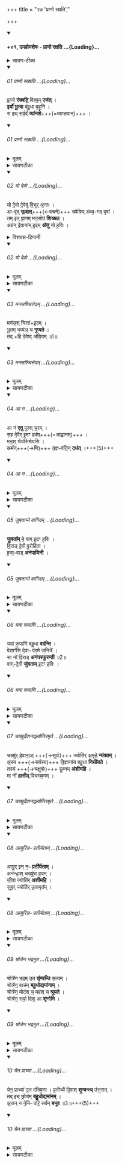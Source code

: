 +++
title = "२७ 'प्राणो रक्षति',"

+++

<div class="js_include" includetitle="false" newlevelforh1="4" unfilled url="/vedAH_yajuH/taittirIyam/brAhmaNam/sarva-prastutiH/2/5/1_upahomaH_prANo_raxati">
<details open><summary><h4>+०१, उपहोमशेषः - प्राणो रक्षति ...{Loading}...</h4></summary>
<details><summary>सायण-टीका</summary>

(SB) द्वितीयाष्टके पञ्चमः प्रपाठकः ॥

यस्य निश्वसितं वेदा या वेदेभ्योऽखिलं जगत् ॥  
निर्ममे तमहं वन्दे विद्यातीर्थमहेश्वरम् ॥॥ १ ॥॥

चतुर्थ उपहोमार्था मन्त्रा बहव ईरिताः ॥  
प्रपाठके पञ्चमेऽस्मिंस्तच्छेष उपवर्ण्यते ॥॥  २ ॥॥

</details>
<div class="js_include" includetitle="false" newlevelforh1="2" open unfilled="" url="/vedAH_yajuH/taittirIyam/brAhmaNam/Rk/vishvAsa-prastutiH/2/5/1/01_prANo_rakhShati.md">
<details open><summary><h6>01 प्राणो रख्षति ...{Loading}...</h6></summary>

प्रा॒णो **र॑ख्षति॒** विश्व॒म् **एज॑त्** ।  
**इर्यो॑ भू॒त्वा** ब॑हु॒धा ब॒हूनि॑ ।  
स इथ् सर्व॒व्ँ **व्या॑नशे**+++(=व्याप्तवान्)+++ ।  

</details>
</div>
<div class="js_include" includetitle="false" newlevelforh1="2" unfilled="" url="/vedAH_yajuH/taittirIyam/brAhmaNam/Rk/sarvASh_TIkAH/2/5/1/01_prANo_rakhShati.md">
<details open><summary><h6>01 प्राणो रख्षति ...{Loading}...</h6></summary>
<details><summary>मूलम्</summary>

प्रा॒णो र॑ख्षति॒ विश्व॒मेज॑त् ।  
इर्यो॑ भू॒त्वा ब॑हु॒धा ब॒हूनि॑ ।  
स इथ्सर्व॒व्ँ व्या॑नशे ।  

</details>
<details><summary>सायणटीका</summary>

1तत्र प्रथमानुवाके प्रथमामृचमाह - योऽयं मुखनासिकावर्ती प्राणवायुः सोऽयं बहुधा भूत्वा प्राणापानादिवृत्तिभेदेनानेकप्रकारो भूत्वा बहूनि जीवजातानि प्रति इर्यः प्रेरकस्सन् एजत् कम्पमानं जङ्गमरूपं जगद्रक्षति स इत् स एव प्राणः सर्वं जगत् व्यानशे व्याप्तवान् ॥॥


</details>
</details>
</div>
<div class="js_include" includetitle="false" newlevelforh1="2" open unfilled="" url="/vedAH_yajuH/taittirIyam/brAhmaNam/Rk/vishvAsa-prastutiH/2/5/1/02_yo_devo.md">
<details open><summary><h6>02 यो देवो ...{Loading}...</h6></summary>

यो दे॒वो दे॒वेषु॑ वि॒भूर् अ॒न्तः ।  
आ-वृ॑द् **ऊ॒दात्**+++(←वचने)+++ ख्षेत्रिय् अ॑ध्व॒-गद् वृषा᳚ ।  
तम् इत् प्रा॒णम् मन॒सोप॑ **शिख्षत** ।  
अग्र॑न् दे॒वाना॑म् इ॒दम् **अ॑त्तु** नो ह॒विः ।  

<details><summary>विश्वास-टिप्पनी</summary>

यः इत्यस्य वाक्ये वर्तमानत्वाद्  तिङन्तस्वरो न हन्यते - तथा सति वद् → ऊदात्  इत्यस्मिन् तादृशः स्वरो भवितुम् अर्हति न वेति … ??
</details>
</details>
</div>
<div class="js_include" includetitle="false" newlevelforh1="2" unfilled="" url="/vedAH_yajuH/taittirIyam/brAhmaNam/Rk/sarvASh_TIkAH/2/5/1/02_yo_devo.md">
<details open><summary><h6>02 यो देवो ...{Loading}...</h6></summary>
<details><summary>मूलम्</summary>

यो दे॒वो दे॒वेषु॑ वि॒भूर॒न्तः ।  
आवृ॑दू॒दात्ख्षेत्रिय॑ध्व॒गद्वृषा᳚ ।  
तमित्प्रा॒णम्मन॒सोप॑ शिख्षत ।  
अग्र॑न्दे॒वाना॑मि॒दम॑त्तु नो ह॒विः ।  
</details>
<details><summary>सायणटीका</summary>

2अथ द्वितीयामाह - दीव्यन्तीति देवाः प्राणचक्षुःश्रोत्रादयः तेषु **देवेषु** मध्ये **यो** मुख्यो **देवः** प्राणः श्वासकर्ता सोऽयम् **अन्तर् आवृदूदात्** पुनःपुनर् अन्तर् बहिश् चावर्तमानत्वात् **विभूः** कृत्स्नदेहव्यापी **क्षेत्री** क्षेत्रं शरीरं तस्य स्वामी **वृषा** श्रेष्ठः ॥  
तस्य दृष्टान्तः - **अध्वगत्** यथा लोके ऽध्वगो ऽनालस्य-गमनं करोत्य् एवमयं प्राणः प्रतिक्षणमुच्छ्वासनिश्वासौ करोति तमित् तमिव प्राणं मनसोपशिक्षत भक्तिपुरस्सरमुपचरत ॥ स प्राणो देवानां मध्येऽग्रं प्रथमं नोऽस्मदीयमिदं हविरत्तु भक्षयतु ॥ यदुक्तमैतरेयब्राह्मणे - 'चक्षुः श्रोत्रं मनो वाक्प्राणस्ता एताः पञ्च देवता इमं विश्लिष्टाः पुरुषम्' इति ॥ तदेतन्मन्त्रद्वयं प्राणदेवताविषयं द्रष्टव्यम् ॥


</details>
</details>
</div>
<div class="js_include" includetitle="false" newlevelforh1="2" open unfilled="" url="/vedAH_yajuH/taittirIyam/brAhmaNam/Rk/vishvAsa-prastutiH/2/5/1/03_manasashchittedam.md">
<details open><summary><h6>03 मनसश्चित्तेदम् ...{Loading}...</h6></summary>

मन॑स॒श् चित्ता॑+इ॒दम् ।  
भू॒तम् भव्य॑ञ् च **गुप्यते** ।  
तद् +हि दे॒वेष्व् अ॑ग्रि॒यम् ॥1॥  

</details>
</div>
<div class="js_include" includetitle="false" newlevelforh1="2" unfilled="" url="/vedAH_yajuH/taittirIyam/brAhmaNam/Rk/sarvASh_TIkAH/2/5/1/03_manasashchittedam.md">
<details open><summary><h6>03 मनसश्चित्तेदम् ...{Loading}...</h6></summary>
<details><summary>मूलम्</summary>

मन॑स॒श्चित्ते॒दम् ।  
भू॒तम्भव्य॑ञ्च गुप्यते ।  
तद्धि दे॒वेष्व॑ग्रि॒यम् ॥1॥  

</details>
<details><summary>सायणटीका</summary>

3अथ तृतीयामाह - यदिदं मनः अन्तःकरणमस्ति तस्य चित्ता चित्तेन वृत्तिविशेषेणेदं दृश्यमानं भूतं भव्यं चातीतमनागतं च सर्वं गुप्यते रक्ष्यते ॥ यत्पूर्वं निष्पन्नं पुत्रभृत्यादिचेतनं धनधान्याद्यचेतनं यच्चेतःपरं संपादनीयं चेतनमचेतनं च तत्सर्वं मनसैव परिरक्ष्यते ॥ तद्रक्षोपायानां मनसा चिन्त्यमानत्वात् ॥ हि यस्मात्कारणात् तन्मनो देवेषु दीप्यमानेष्विन्द्रियेषु अग्रियं श्रेष्ठं तस्मात्तेन रक्षणमुचितम् ॥॥


</details>
</details>
</div>
<div class="js_include" includetitle="false" newlevelforh1="2" open unfilled="" url="/vedAH_yajuH/taittirIyam/brAhmaNam/Rk/vishvAsa-prastutiH/2/5/1/04_A_na.md">
<details open><summary><h6>04 आ न ...{Loading}...</h6></summary>

आ न॑ **एतु** पुरश् च॒रम् ।  
स॒ह दे॒वैर् इ॒मꣳ हव᳚म्+++(=आह्वानम्)+++ ।  
मन॒श् श्रेय॑सिश्रेयसि ।  
कर्म॑न्+++(→णि)+++ य॒ज्ञ-प॑ति॒न् **दध॑त्** ।+++(5)+++

</details>
</div>
<div class="js_include" includetitle="false" newlevelforh1="2" unfilled="" url="/vedAH_yajuH/taittirIyam/brAhmaNam/Rk/sarvASh_TIkAH/2/5/1/04_A_na.md">
<details open><summary><h6>04 आ न ...{Loading}...</h6></summary>
<details><summary>मूलम्</summary>

आ न॑ एतु पुरश्च॒रम् ।  
स॒ह दे॒वैरि॒मꣳ हव᳚म् ।  
मन॒श्श्रेय॑सिश्रेयसि ।  
कर्म॑न्य॒ज्ञप॑ति॒न्दध॑त् ।            


</details>
<details><summary>सायणटीका</summary>

4अथ चतुर्थीमाह - तन्मनो देवैर्दीप्यमानैरन्यैरिन्द्रियैः सह पुरश्चरं स्वयमग्रगामि भूत्वा नोऽस्मदीयमिमं हवमाह्वानं प्रत्येतु आभिमुख्यं प्राप्नोतु ॥ किं कुर्वन्? श्रेयसिश्रेयसि कर्मन् तस्मिंस्तस्मिन्प्रशस्ते कर्मणि यज्ञपतिं दधत् यजमानं स्थापयतु सर्वेषु पुण्यकर्मसु प्रवर्तयत्वित्यर्थः ॥ तदेतन्मन्त्रद्वयं मनोदेवताविषयं द्रष्टव्यम् ॥॥


</details>
</details>
</div>
<div class="js_include" includetitle="false" newlevelforh1="2" open unfilled="" url="/vedAH_yajuH/taittirIyam/brAhmaNam/Rk/vishvAsa-prastutiH/2/5/1/05_juShatAmme_vAgidam.md">
<details open><summary><h6>05 जुषताम्मे वागिदम् ...{Loading}...</h6></summary>

**जु॒षता᳚म्** मे॒ वाग् इ॒दꣳ ह॒विः ।  
वि॒राड् दे॒वी पु॒रोहि॑ता ।  
ह॒व्य॒-वाड् **अन॑पायिनी** ।

</details>
</div>
<div class="js_include" includetitle="false" newlevelforh1="2" unfilled="" url="/vedAH_yajuH/taittirIyam/brAhmaNam/Rk/sarvASh_TIkAH/2/5/1/05_juShatAmme_vAgidam.md">
<details open><summary><h6>05 जुषताम्मे वागिदम् ...{Loading}...</h6></summary>
<details><summary>मूलम्</summary>

जु॒षता᳚म्मे॒ वागि॒दꣳ ह॒विः ।  
वि॒राड्दे॒वी पु॒रोहि॑ता ।  
ह॒व्य॒वाडन॑पायिनी ।


</details>
<details><summary>सायणटीका</summary>

5अथ पञ्चमीमाह - इदं पुरोवर्ति मे हविः वाग्देवी सेवताम् ॥ कीदृशी? विराट् विविधं राजत हति विराड्विराजमाना देवी देवताविग्रहा पुरोहिता प्रथमतः प्रवृत्ता ॥ यद्यपि पुरश्चरत्वं मनस उक्तं, तथाऽपि कायव्याप्रारापेक्षया पूर्वभावित्वं प्रथममवृत्तिर्वचसो युक्ता ॥ अत एव व्यवहारक्रमोऽन्यत्राम्नातः - 'यद्धि मनसा ध्यायति तद्वाचा वदति तत्कर्मणा करोति' इति ॥ हव्यवाट्, वाचा हि मन्त्रमुच्चार्य हविर्दीयते तस्माद्वागियं हविर्वहतीत्युपचर्यते ॥ अनपायिनी सर्वेष्वपि व्यवहारेष्वनुगता ॥ न हि वागिन्द्रियमन्तरेणातीतानागतविषयो व्यवहारः संभवति ॥॥


</details>
</details>
</div>
<div class="js_include" includetitle="false" newlevelforh1="2" open unfilled="" url="/vedAH_yajuH/taittirIyam/brAhmaNam/Rk/vishvAsa-prastutiH/2/5/1/06_yayA_rUpANi.md">
<details open><summary><h6>06 यया रूपाणि ...{Loading}...</h6></summary>

यया॑ रू॒पाणि॑ बहु॒धा **वद॑न्ति** ।  
पेशाꣳ॑सि दे॒वाᳶ प॑र॒मे ज॒नित्रे᳚ ।          
सा नो॑ वि॒राड् **अन॑पस्फुरन्ती** ॥2॥                   
वाग्-दे॒वी **जु॑षताम्** इ॒दꣳ ह॒विः ।  

</details>
</div>
<div class="js_include" includetitle="false" newlevelforh1="2" unfilled="" url="/vedAH_yajuH/taittirIyam/brAhmaNam/Rk/sarvASh_TIkAH/2/5/1/06_yayA_rUpANi.md">
<details open><summary><h6>06 यया रूपाणि ...{Loading}...</h6></summary>
<details><summary>मूलम्</summary>

यया॑ रू॒पाणि॑ बहु॒धा वद॑न्ति ।  
पेशाꣳ॑सि दे॒वाᳶ प॑र॒मे ज॒नित्रे᳚ ।          
सा नो॑ वि॒राडन॑पस्फुरन्ती ॥2॥                          
वाग्दे॒वी जु॑षतामि॒दꣳ ह॒विः ।  

</details>
<details><summary>सायणटीका</summary>

6अथ षष्ठीमाह - यान्येतानि देवतिर्यङ्मनुष्यादिरूपाणि यानि च नीलपीतशुक्लकृष्णादिरूपाणि तानि सर्वाणि यया वाचा मनुष्या वहुधा वदन्ति, इदं समीचीनमिदमसमीचीनमित्येतादृशं बहुधा वदन्ति ॥ तथा - परमे जनित्रे उत्तमे जन्मनि वर्तमाना देवाश्च पेशांमि रमणीयानि रूपाणि यया वाचा वदन्ति ॥ सा वाग्देवी नौऽस्मदीयमिदं हृविर्जुषताम् ॥ कीदृशी वाक्? अर्थप्रकाशकत्वेन विविधं राजत इति विराट् ॥ अपस्फुरणमर्थाभिधाने कुण्ठीभावः तद्राहित्यादनपस्फुरन्ती ॥ तदिदं मन्त्रद्वयं वाग्देवता विषयं द्रष्टव्यम् ॥॥


</details>
</details>
</div>
<div class="js_include" includetitle="false" newlevelforh1="2" open unfilled="" url="/vedAH_yajuH/taittirIyam/brAhmaNam/Rk/vishvAsa-prastutiH/2/5/1/07_chakhShurdevAnAnjyotiramRte.md">
<details open><summary><h6>07 चख्षुर्देवानाञ्ज्योतिरमृते ...{Loading}...</h6></summary>

चख्षु॑र् दे॒वाना॒ञ् +++(→सूर्यः)+++ ज्योति॑र् अ॒मृते॒ **न्य॑क्तम्** ।  
अ॒स्य +++(→सर्वस्य)+++ वि॒ज्ञाना॑य बहु॒धा **निधी॑यते** ।  
तस्य॑ +++(→चक्षुषोः)+++ सु॒म्नम् **अ॑शीमहि** ।  
मा नो॑ **हासीद्** विचख्ष॒णम् ।  

</details>
</div>
<div class="js_include" includetitle="false" newlevelforh1="2" unfilled="" url="/vedAH_yajuH/taittirIyam/brAhmaNam/Rk/sarvASh_TIkAH/2/5/1/07_chakhShurdevAnAnjyotiramRte.md">
<details open><summary><h6>07 चख्षुर्देवानाञ्ज्योतिरमृते ...{Loading}...</h6></summary>
<details><summary>मूलम्</summary>

चख्षु॑र्दे॒वाना॒ञ्ज्योति॑र॒मृते॒ न्य॑क्तम् ।  
अ॒स्य वि॒ज्ञाना॑य बहु॒धा निधी॑यते ।  
तस्य॑ सु॒म्नम॑शीमहि ।  
मा नो॑ हासीद्विचख्ष॒णम् ।  
</details>
<details><summary>सायणटीका</summary>

7अथ सप्तमीमाह - **देवानां** दीव्यमानानामिन्द्रियाणां मध्ये **चक्षुर्** इन्द्रियं **ज्योतिः** विस्पष्टभासकं, तच् **चामृते** मरणरहिते आदित्यस्वरूपे **न्यक्तं** निलीनम् ॥  
अत एव बह्वृचा आमनन्ति - 'आदित्यश्चक्षुर्भूप्वाऽक्षिणी प्राविशत्' इति ॥  
तद् इदं चक्षुः **अस्य** सर्वस्य नीलपीतादिरूपजातस्य **बहुधा विज्ञानाय** नानाविधज्ञानसिद्धये **निधीयते** प्रजापतिना व्यवस्थाप्यते ॥  
**तस्य** चक्षुरिन्द्रियस्य **सुम्नं** सुखं तेन चक्षुरिन्द्रियेण रूपप्रकाशने सति यात्सुखं जायते तत्सर्वमशीमहे अश्नुवीमहि प्राप्नुयाम ॥ **विचक्षणं** विशेषेण प्रकाशकं, तच्चक्षुरिन्द्रियं नोऽस्मान् मा हासीत् कदाचिदपि मा परित्यजतु ॥॥


</details>
</details>
</div>
<div class="js_include" includetitle="false" newlevelforh1="2" open unfilled="" url="/vedAH_yajuH/taittirIyam/brAhmaNam/Rk/vishvAsa-prastutiH/2/5/1/08_AyurinnapH_pratIryatAm.md">
<details open><summary><h6>08 आयुरिन्नᳶ प्रतीर्यताम् ...{Loading}...</h6></summary>

आयु॒र् इन् न॒ᳶ **प्रती᳚र्यताम्** ।  
अन॑न्धा॒श् चख्षु॑षा व॒यम् ।  
जी॒वा ज्योति॑र् **अशीमहि** ।  
सुव॒र् ज्योति॑र् उ॒तामृत᳚म् ।  

</details>
</div>
<div class="js_include" includetitle="false" newlevelforh1="2" unfilled="" url="/vedAH_yajuH/taittirIyam/brAhmaNam/Rk/sarvASh_TIkAH/2/5/1/08_AyurinnapH_pratIryatAm.md">
<details open><summary><h6>08 आयुरिन्नᳶ प्रतीर्यताम् ...{Loading}...</h6></summary>
<details><summary>मूलम्</summary>

आयु॒रिन्न॒ᳶ प्रती᳚र्यताम् ।  
अन॑न्धा॒श्चख्षु॑षा व॒यम् ।  
जी॒वा ज्योति॑रशीमहि ।  
सुव॒र्ज्योति॑रु॒तामृत᳚म् ।  

</details>
<details><summary>सायणटीका</summary>

8अथाष्टमीमाह - चक्षुर्देवताप्रसादेन नोऽस्मदीयमायुरित् प्रतीर्यतां सर्वथा वर्धताम् ॥ अनेन चक्षुषा युक्ता वयं जीवाः क्वाप्यनन्धाः सन्तो रूपाभिव्यक्तवृतिलक्षणं ज्योतिः अशीमहि प्राप्नुयाम ॥ उत अपि च सुवः स्वर्गस्थितममृतं ज्योतिः विनाशरहितमादित्यप्रकाशं अशीमहि चक्षुषा पश्येम ॥ तदिदं मन्त्रद्वयं चक्षुर्देवताविषयं द्रष्टव्यम् ॥॥


</details>
</details>
</div>
<div class="js_include" includetitle="false" newlevelforh1="2" open unfilled="" url="/vedAH_yajuH/taittirIyam/brAhmaNam/Rk/vishvAsa-prastutiH/2/5/1/09_shrotreNa_bhadramuta.md">
<details open><summary><h6>09 श्रोत्रेण भद्रमुत ...{Loading}...</h6></summary>

श्रोत्रे॑ण भ॒द्रम् उ॒त **शृ॑ण्वन्ति** स॒त्यम् ।  
श्रोत्रे॑ण॒ वाच॑म् **बहु॒धोद्यमा॑नाम्** ।  
श्रोत्रे॑ण॒ मोद॑श् च॒ मह॑श् च **श्रूयते** ।  
श्रोत्रे॑ण॒ सर्वा॒ दिश॒ आ **शृ॑णोमि** ।  

</details>
</div>
<div class="js_include" includetitle="false" newlevelforh1="2" unfilled="" url="/vedAH_yajuH/taittirIyam/brAhmaNam/Rk/sarvASh_TIkAH/2/5/1/09_shrotreNa_bhadramuta.md">
<details open><summary><h6>09 श्रोत्रेण भद्रमुत ...{Loading}...</h6></summary>
<details><summary>मूलम्</summary>

श्रोत्रे॑ण भ॒द्रमु॒त शृ॑ण्वन्ति स॒त्यम् ।  
श्रोत्रे॑ण॒ वाच॑म्बहु॒धोद्यमा॑नाम् ।  
श्रोत्रे॑ण॒ मोद॑श्च॒ मह॑श्च श्रूयते ।  
श्रोत्रे॑ण॒ सर्वा॒ दिश॒ आ शृ॑णोमि ।  


</details>
<details><summary>सायणटीका</summary>

9अथ नवमीमाह - यद्भद्रं कल्याणं यच्च सत्यं वचनं तत्सर्वं श्रोत्रेणैव सर्वे शृण्वन्ति ॥ येयं वाक् प्राणिभिर्बहोधोच्यते तां सर्वां वाचमनेन श्रोत्रेन्द्रियेण सर्वो जनः शृणोति ॥ किं च - योऽयं मोदो हर्षविषयो वृत्तान्तो यच्च महः पूजाविषयो वृत्तान्तः स सर्वोऽपि श्रोत्रेणैव श्रूयते ॥ किं च - सर्वा दिशो योऽयं सर्वदिग्विषयो वृत्तान्तः तमप्यहं श्रोत्रेण सर्वत आशृणोनि ॥॥


</details>
</details>
</div>
<div class="js_include" includetitle="false" newlevelforh1="2" open unfilled="" url="/vedAH_yajuH/taittirIyam/brAhmaNam/Rk/vishvAsa-prastutiH/2/5/1/10_yena_prAchyA.md">
<details open><summary><h6>10 येन प्राच्या ...{Loading}...</h6></summary>

येन॒ प्राच्या॑ उ॒त द॑ख्षि॒णा ।
प्र॒तीच्यै॑ दि॒शश् **शृ॒ण्वन्त्य्** उ॑त्त॒रात् ।  
तद् इच् छ्रोत्र॑म् **बहु॒धोद्यमा॑नम्** ।  
अ॒रान् न ने॒मिᳶ परि॒ सर्व॑म् **बभूव** ॥3॥+++(5)+++  

</details>
</div>
<div class="js_include" includetitle="false" newlevelforh1="2" unfilled="" url="/vedAH_yajuH/taittirIyam/brAhmaNam/Rk/sarvASh_TIkAH/2/5/1/10_yena_prAchyA.md">
<details open><summary><h6>10 येन प्राच्या ...{Loading}...</h6></summary>
<details><summary>मूलम्</summary>

येन॒ प्राच्या॑ उ॒त द॑ख्षि॒णा ।
प्र॒तीच्यै॑ दि॒शश्शृ॒ण्वन्त्यु॑त्त॒रात् ।  
तदिच्छ्रोत्र॑म्बहु॒धोद्यमा॑नम् ।  
अ॒रान्न ने॒मिᳶ परि॒ सर्व॑म्बभूव ॥3॥  

</details>
<details><summary>सायणटीका</summary>

10अथ दशमीमाह - येन श्रोत्रेण प्राच्यादिदिग्भ्य आगतं शब्दं शृण्वन्ति, तदेव श्रोत्रं बहुधोद्यमानं उच्यमानं शब्दजातं सर्वं परिबभूव परिगृह्य वर्तते रथनेमिरिव सर्वान् अरान् ॥ चक्रस्य बहिर्वलयो नेभिः तदन्तर्वर्तिनोऽवयवाः कालसंज्ञा अराः ॥ एतच्च मन्त्रद्वयं श्रोत्रविषयं द्रष्टव्यम् ॥ एतेषां दशानां मन्त्राणां जातकर्मणि विनियोगं वोधायन आह - 'अथैनं दधि मधु धृतमिव समुदाहृत्य हिरण्येन प्राशयति पाणो रक्षति विश्वमेजदित्यनुवाकेन प्रत्यृचम्' इति ॥॥


इति तैत्तिरीयब्राह्मणभाष्ये द्वितीयाष्टके पञ्चमप्रपाठके प्रथमोऽनुवाकः ॥  
</details>
</details>
</div>
</details>
</div>  

